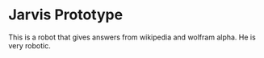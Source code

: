 # Jarvis Prototype
This is a robot that gives answers from wikipedia and wolfram alpha.
He is very robotic.

